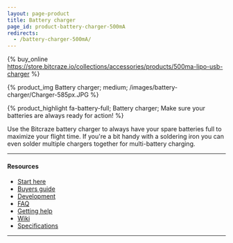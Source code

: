 ```yaml
---
layout: page-product
title: Battery charger
page_id: product-battery-charger-500mA
redirects:
  - /battery-charger-500mA/
---
```


{% buy_online https://store.bitcraze.io/collections/accessories/products/500ma-lipo-usb-charger %}

{% product_img Battery charger; medium;
/images/battery-charger/Charger-585px.JPG
%}

{% product_highlight
fa-battery-full;
Battery charger;
Make sure your batteries are always ready for action!
%}

Use the Bitcraze battery charger to always have your spare batteries full
to maximize your flight time. If you're a bit handy with a soldering iron you
can even solder multiple chargers together for multi-battery charging.

---

#### Resources

- [Start here](/tutorials/start/)
- [Buyers guide](/buy/buyers-guide/)
- [Development](/development/development-overview/)
- [FAQ](/support/f-a-q/)
- [Getting help](/support/getting-help/)
- [Wiki](https://wiki.bitcraze.io/projects:accessories:chg500:index)
- [Specifications](https://store.bitcraze.io/products/500ma-lipo-usb-charger)

---
